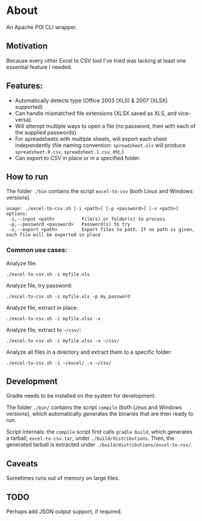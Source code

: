 # About
An Apache POI CLI wrapper.

## Motivation
Because every other Excel to CSV tool I've tried was lacking at least one essential feature I needed.

## Features:
- Automatically detects type (Office 2003 (XLS) & 2007 (XLSX) supported)
- Can handle mismatched file extensions (XLSX saved as XLS, and vice-versa).
- Will attempt multiple ways to open a file (no password, then with each of the supplied passwords)
- For spreadsheets with multiple sheets, will export each sheet independently (file naming convention: `spreadsheet.xls` will produce `spreadsheet.0.csv`, `spreadsheet.1.csv`, etc.)
- Can export to CSV in place or in a specified folder.

## How to run
The folder `./bin` contains the script `excel-to-csv` (both Linux and Windows versions).
```
usage: ./excel-to-csv.sh [-i <path>] [-p <password>] [-x <path>]
options:
 -i,--input <path>          File(s) or folder(s) to process
 -p,--password <password>   Password(s) to try
 -x,--export <path>         Export files to path. If no path is given, each file will be exported in place
```

### Common use cases:

Analyze file: 

`./excel-to-csv.sh -i myfile.xls`

Analyze file, try password: 

`./excel-to-csv.sh -i myfile.xls -p my_password`

Analyze file, extract in place: 

`./excel-to-csv.sh -i myfile.xlsx -x`

Analyze file, extract to `~/csv/`: 

`./excel-to-csv.sh -i myfile.xlsx -x ~/csv/`

Analyze all files in a directory and extract them to a specific folder:

```./excel-to-csv.sh -i ~/excel/ -x ~/csv/```


## Development
Gradle needs to be installed on the system for development.

The folder `./bin/` contains the script `compile` (both Linux and Windows versions), which automatically generates the binaries that are then ready to run.

Script internals: the `compile` script first calls `gradle build`, which generates a tarball, `excel-to-csv.tar`, under `./build/distributions`.
Then, the generated tarball is extracted under `./build/distributions/excel-to-csv/`.  

## Caveats
Sometimes runs out of memory on large files.

## TODO
Perhaps add JSON output support, if required.